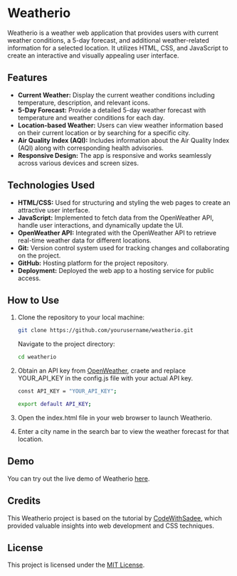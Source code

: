# Weatherio

Weatherio is a weather web application that provides users with current weather conditions, a 5-day forecast, and additional weather-related information for a selected location. It utilizes HTML, CSS, and JavaScript to create an interactive and visually appealing user interface.

## Features

- **Current Weather:** Display the current weather conditions including temperature, description, and relevant icons.
- **5-Day Forecast:** Provide a detailed 5-day weather forecast with temperature and weather conditions for each day.
- **Location-based Weather:** Users can view weather information based on their current location or by searching for a specific city.
- **Air Quality Index (AQI):** Includes information about the Air Quality Index (AQI) along with corresponding health advisories.
- **Responsive Design:** The app is responsive and works seamlessly across various devices and screen sizes.

## Technologies Used

- **HTML/CSS:** Used for structuring and styling the web pages to create an attractive user interface.
- **JavaScript:** Implemented to fetch data from the OpenWeather API, handle user interactions, and dynamically update the UI.
- **OpenWeather API:** Integrated with the OpenWeather API to retrieve real-time weather data for different locations.
- **Git:** Version control system used for tracking changes and collaborating on the project.
- **GitHub:** Hosting platform for the project repository.
- **Deployment:** Deployed the web app to a hosting service for public access.

## How to Use

1. Clone the repository to your local machine:

   ```bash
   git clone https://github.com/yourusername/weatherio.git
   ```

   Navigate to the project directory:

   ```bash
   cd weatherio
   ```

2. Obtain an API key from [OpenWeather](https://openweathermap.org), craete and replace YOUR_API_KEY in the config.js file with your actual API key.

   ```bash
   const API_KEY = "YOUR_API_KEY";

   export default API_KEY;
   ```

3. Open the index.html file in your web browser to launch Weatherio.

4. Enter a city name in the search bar to view the weather forecast for that location.

## Demo

You can try out the live demo of Weatherio [here](https://your-firebase-app.firebaseapp.com/).

## Credits

This Weatherio project is based on the tutorial by [CodeWithSadee](https://www.youtube.com/@codewithsadee), which provided valuable insights into web development and CSS techniques.

## License

This project is licensed under the [MIT License](LICENSE).
